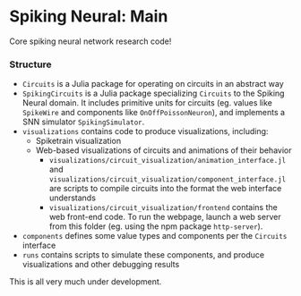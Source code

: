 # Spiking Neural: Main
Core spiking neural network research code!

### Structure

- `Circuits` is a Julia package for operating on circuits in an abstract way
- `SpikingCircuits` is a Julia package specializing `Circuits` to the Spiking Neural domain.
  It includes primitive units for circuits (eg. values like `SpikeWire` and components like `OnOffPoissonNeuron`),
  and implements a SNN simulator `SpikingSimulator`.
- `visualizations` contains code to produce visualizations, including:
  - Spiketrain visualization
  - Web-based visualizations of circuits and animations of their behavior
    - `visualizations/circuit_visualization/animation_interface.jl` and `visualizations/circuit_visualization/component_interface.jl` are scripts to compile circuits into the format the web interface understands
    - `visualizations/circuit_visualization/frontend` contains the web front-end code.  To run the webpage, launch a web server from this folder (eg. using the npm package `http-server`).
- `components` defines some value types and components per the `Circuits` interface
- `runs` contains scripts to simulate these components, and produce visualizations and other debugging results

This is all very much under development.